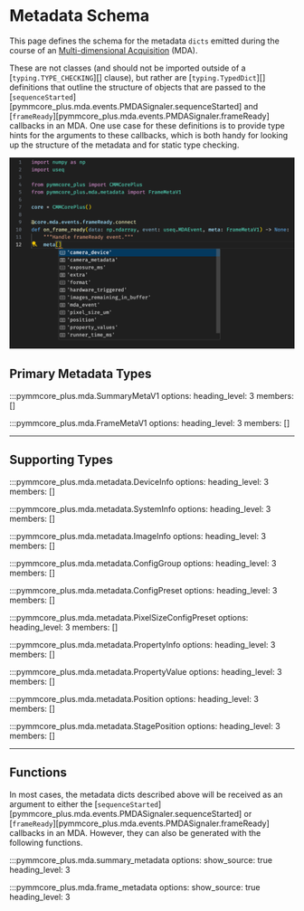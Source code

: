 # Metadata Schema

This page defines the schema for the metadata `dicts` emitted during the
course of an [Multi-dimensional Acquisition](./guides/mda_engine.md) (MDA).

These are not classes (and should not be imported outside of a
[`typing.TYPE_CHECKING`][] clause), but rather are [`typing.TypedDict`][]
definitions that outline the structure of objects that are passed to the
[`sequenceStarted`][pymmcore_plus.mda.events.PMDASignaler.sequenceStarted] and
[`frameReady`][pymmcore_plus.mda.events.PMDASignaler.frameReady] callbacks in an
MDA.  One use case for these definitions is to provide type hints for the
arguments to these callbacks, which is both handy for looking up the structure
of the metadata and for static type checking.

![metadata hints](./images/meta_hints.png)

## Primary Metadata Types

:::pymmcore_plus.mda.SummaryMetaV1
    options:
        heading_level: 3
        members: []

:::pymmcore_plus.mda.FrameMetaV1
    options:
        heading_level: 3
        members: []

------------

## Supporting Types

:::pymmcore_plus.mda.metadata.DeviceInfo
    options:
        heading_level: 3
        members: []

:::pymmcore_plus.mda.metadata.SystemInfo
    options:
        heading_level: 3
        members: []

:::pymmcore_plus.mda.metadata.ImageInfo
    options:
        heading_level: 3
        members: []

:::pymmcore_plus.mda.metadata.ConfigGroup
    options:
        heading_level: 3
        members: []

:::pymmcore_plus.mda.metadata.ConfigPreset
    options:
        heading_level: 3
        members: []

:::pymmcore_plus.mda.metadata.PixelSizeConfigPreset
    options:
        heading_level: 3
        members: []

:::pymmcore_plus.mda.metadata.PropertyInfo
    options:
        heading_level: 3
        members: []

:::pymmcore_plus.mda.metadata.PropertyValue
    options:
        heading_level: 3
        members: []

:::pymmcore_plus.mda.metadata.Position
    options:
        heading_level: 3
        members: []

:::pymmcore_plus.mda.metadata.StagePosition
    options:
        heading_level: 3
        members: []

------------

## Functions

In most cases, the metadata dicts described above will be received as an
argument to either the
[`sequenceStarted`][pymmcore_plus.mda.events.PMDASignaler.sequenceStarted] or
[`frameReady`][pymmcore_plus.mda.events.PMDASignaler.frameReady] callbacks in an
MDA. However, they can also be generated with the following functions.

:::pymmcore_plus.mda.summary_metadata
    options:
        show_source: true
        heading_level: 3

:::pymmcore_plus.mda.frame_metadata
    options:
        show_source: true
        heading_level: 3
